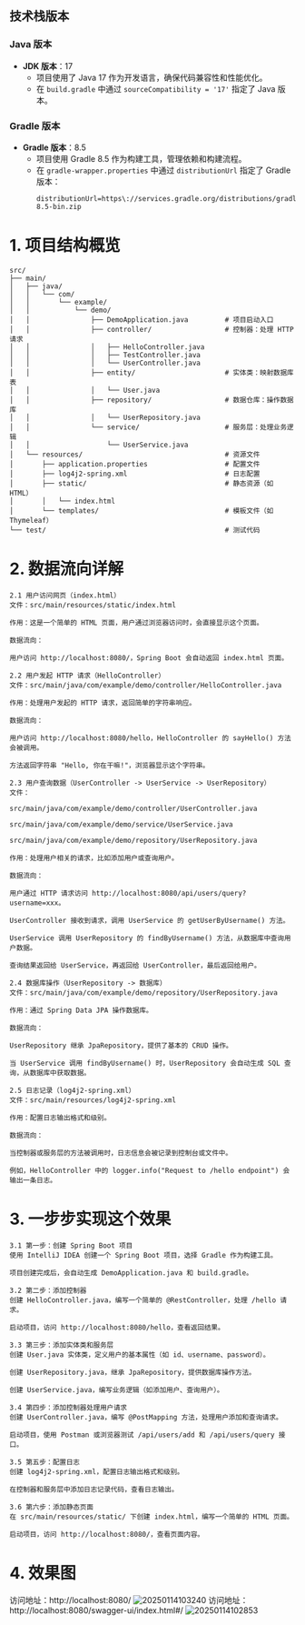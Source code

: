 ## 技术栈版本

### Java 版本
- **JDK 版本**：17
    - 项目使用了 Java 17 作为开发语言，确保代码兼容性和性能优化。
    - 在 `build.gradle` 中通过 `sourceCompatibility = '17'` 指定了 Java 版本。

### Gradle 版本
- **Gradle 版本**：8.5
    - 项目使用 Gradle 8.5 作为构建工具，管理依赖和构建流程。
    - 在 `gradle-wrapper.properties` 中通过 `distributionUrl` 指定了 Gradle 版本：
      ```properties
      distributionUrl=https\://services.gradle.org/distributions/gradle-8.5-bin.zip
      ```
# 1. 项目结构概览
```angular2html
src/
├── main/
│   ├── java/
│   │   └── com/
│   │       └── example/
│   │           └── demo/
│   │               ├── DemoApplication.java         # 项目启动入口
│   │               ├── controller/                  # 控制器：处理 HTTP 请求
│   │               │   ├── HelloController.java
│   │               │   ├── TestController.java
│   │               │   └── UserController.java
│   │               ├── entity/                      # 实体类：映射数据库表
│   │               │   └── User.java
│   │               ├── repository/                  # 数据仓库：操作数据库
│   │               │   └── UserRepository.java
│   │               └── service/                     # 服务层：处理业务逻辑
│   │                   └── UserService.java
│   └── resources/                                   # 资源文件
│       ├── application.properties                   # 配置文件
│       ├── log4j2-spring.xml                        # 日志配置
│       ├── static/                                  # 静态资源（如 HTML）
│       │   └── index.html
│       └── templates/                               # 模板文件（如 Thymeleaf）
└── test/                                            # 测试代码
```
# 2. 数据流向详解
```angular2html
2.1 用户访问网页（index.html）
文件：src/main/resources/static/index.html

作用：这是一个简单的 HTML 页面，用户通过浏览器访问时，会直接显示这个页面。

数据流向：

用户访问 http://localhost:8080/，Spring Boot 会自动返回 index.html 页面。

2.2 用户发起 HTTP 请求（HelloController）
文件：src/main/java/com/example/demo/controller/HelloController.java

作用：处理用户发起的 HTTP 请求，返回简单的字符串响应。

数据流向：

用户访问 http://localhost:8080/hello，HelloController 的 sayHello() 方法会被调用。

方法返回字符串 "Hello, 你在干嘛!"，浏览器显示这个字符串。

2.3 用户查询数据（UserController -> UserService -> UserRepository）
文件：

src/main/java/com/example/demo/controller/UserController.java

src/main/java/com/example/demo/service/UserService.java

src/main/java/com/example/demo/repository/UserRepository.java

作用：处理用户相关的请求，比如添加用户或查询用户。

数据流向：

用户通过 HTTP 请求访问 http://localhost:8080/api/users/query?username=xxx。

UserController 接收到请求，调用 UserService 的 getUserByUsername() 方法。

UserService 调用 UserRepository 的 findByUsername() 方法，从数据库中查询用户数据。

查询结果返回给 UserService，再返回给 UserController，最后返回给用户。

2.4 数据库操作（UserRepository -> 数据库）
文件：src/main/java/com/example/demo/repository/UserRepository.java

作用：通过 Spring Data JPA 操作数据库。

数据流向：

UserRepository 继承 JpaRepository，提供了基本的 CRUD 操作。

当 UserService 调用 findByUsername() 时，UserRepository 会自动生成 SQL 查询，从数据库中获取数据。

2.5 日志记录（log4j2-spring.xml）
文件：src/main/resources/log4j2-spring.xml

作用：配置日志输出格式和级别。

数据流向：

当控制器或服务层的方法被调用时，日志信息会被记录到控制台或文件中。

例如，HelloController 中的 logger.info("Request to /hello endpoint") 会输出一条日志。
```
# 3. 一步步实现这个效果
```angular2html
3.1 第一步：创建 Spring Boot 项目
使用 IntelliJ IDEA 创建一个 Spring Boot 项目，选择 Gradle 作为构建工具。

项目创建完成后，会自动生成 DemoApplication.java 和 build.gradle。

3.2 第二步：添加控制器
创建 HelloController.java，编写一个简单的 @RestController，处理 /hello 请求。

启动项目，访问 http://localhost:8080/hello，查看返回结果。

3.3 第三步：添加实体类和服务层
创建 User.java 实体类，定义用户的基本属性（如 id、username、password）。

创建 UserRepository.java，继承 JpaRepository，提供数据库操作方法。

创建 UserService.java，编写业务逻辑（如添加用户、查询用户）。

3.4 第四步：添加控制器处理用户请求
创建 UserController.java，编写 @PostMapping 方法，处理用户添加和查询请求。

启动项目，使用 Postman 或浏览器测试 /api/users/add 和 /api/users/query 接口。

3.5 第五步：配置日志
创建 log4j2-spring.xml，配置日志输出格式和级别。

在控制器和服务层中添加日志记录代码，查看日志输出。

3.6 第六步：添加静态页面
在 src/main/resources/static/ 下创建 index.html，编写一个简单的 HTML 页面。

启动项目，访问 http://localhost:8080/，查看页面内容。
```

# 4. 效果图
访问地址：http://localhost:8080/
![20250114103240](https://liu-fu-gui.github.io/myimg/halo/20250114103240.png)
访问地址：http://localhost:8080/swagger-ui/index.html#/
![20250114102853](https://liu-fu-gui.github.io/myimg/halo/20250114102853.png)